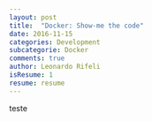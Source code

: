 ```yaml
---
layout: post
title:  "Docker: Show-me the code"
date: 2016-11-15
categories: Development
subcategorie: Docker
comments: true
author: Leonardo Rifeli
isResume: 1
resume: resume
---
```


teste
